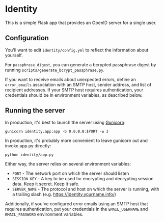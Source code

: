 # Identity

This is a simple Flask app that provides an OpenID server for a single user.

## Configuration

You'll want to edit `identity/config.yml` to reflect the information about yourself.

For `passphrase_digest`, you can generate a bcrypted passphrase digest by running `scripts/generate_bcrypt_passphrase.py`.

If you want to receive emails about unexpected errors, define an `error_emails` association with an SMTP host, sender address, and list of recipient addresses. If your SMTP host requires authentication, your credentials should be in environment variables, as described below.

## Running the server

In production, it's best to launch the server using [Gunicorn](http://gunicorn.org/):

```
gunicorn identity.app:app -b 0.0.0.0:$PORT -w 3
```

In production, it's probably more convenient to leave gunicorn out and invoke app.py directly:

```
python identity/app.py
```

Either way, the server relies on several environment variables:

* `PORT` - The network port on which the server should listen
* `SESSION_KEY` - A key to be used for encrypting and decrypting session data. Keep it secret. Keep it safe.
* `SERVER_NAME` - The protocol and host on which the server is running, with a trailing slash (e.g. https://identity.yourname.info/)

Additionally, if you've configured error emails using an SMTP host that requires authentication, put your credentials in the `EMAIL_USERNAME` and `EMAIL_PASSWORD` environment variables.
